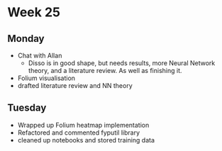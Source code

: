 # Week 25
## Monday
- Chat with Allan
  - Disso is in good shape, but needs results, more Neural Network theory, and a literature review. As well as finishing it. 
- Folium visualisation
- drafted literature review and NN theory

## Tuesday
- Wrapped up Folium heatmap implementation 
- Refactored and commented fyputil library
- cleaned up notebooks and stored training data
